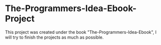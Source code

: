 # The-Programmers-Idea-Ebook-Project

This project was created under the book "The-Programmers-Idea-Ebook", I will try to finish the projects as much as possible.
